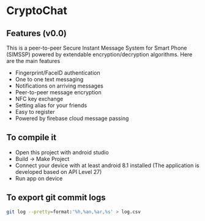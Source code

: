 # CryptoChat

## Features (v0.0)

This is a peer-to-peer Secure Instant Message System for Smart Phone (SIMSSP) powered by extendable encryption/decryption algorithms. Here are the main features

- Fingerprint/FaceID authentication
- One to one text messaging
- Notifications on arriving messages
- Peer-to-peer message encryption
- NFC key exchange
- Setting alias for your friends
- Easy to register
- Powered by firebase cloud message passing

## To compile it 

- Open this project with android studio
- Build -> Make Project
- Connect your device with at least android 8.1 installed (The application 
is developed based on API Level 27)
- Run app on device

## To export git commit logs

```sh
git log --pretty=format:'%h,%an,%ar,%s' > log.csv
```
